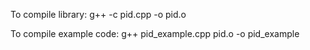 To compile library:
g++ -c pid.cpp -o pid.o

To compile example code:
g++ pid_example.cpp pid.o -o pid_example
